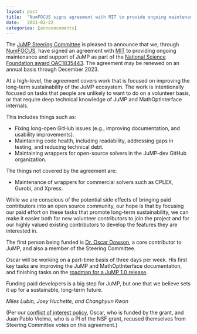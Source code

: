 ```yaml
---
layout: post
title:  "NumFOCUS signs agreement with MIT to provide ongoing maintenance and support"
date:   2021-02-22
categories: [announcements]
---
```


The [JuMP Steering Committee](/pages/governance/#steering-committee) is pleased
to announce that we, through [NumFOCUS](https://numfocus.org), have signed an
agreement with [MIT](https://mit.edu) to providing ongoing maintenance and
support of JuMP as part of the
[National Science Foundation award OAC1835443](https://nsf.gov/awardsearch/showAward?AWD_ID=1835443&HistoricalAwards=false).
The agreement may be renewed on an annual basis through December 2023.

At a high-level, the agreement covers work that is focused on improving the
long-term sustainability of the JuMP ecosystem. The work is intentionally
focused on tasks that people are unlikely to want to do on a volunteer basis, or
that require deep technical knowledge of JuMP and MathOptInterface internals.

This includes things such as:
 * Fixing long-open GitHub issues (e.g., improving documentation, and usability
   improvements).
 * Maintaining code health, including readability, addressing gaps in testing,
   and reducing technical debt.
 * Maintaining wrappers for open-source solvers in the JuMP-dev GitHub
   organization.

The things not covered by the agreement are:

 * Maintenance of wrappers for commercial solvers such as CPLEX, Gurobi, and
   Xpress.

While we are conscious of the potential side effects of bringing paid
contributors into an open source community, our hope is that by focusing our
paid effort on these tasks that promote long-term sustainability, we can make it
easier both for new volunteer contributors to join the project and for our
highly valued existing contributors to develop the features they are interested
in.

The first person being funded is [Dr. Oscar Dowson](https://github.com/odow), a
core contributor to JuMP, and also a member of the Steering Committee.

Oscar will be working on a part-time basis of three days per week. His first key
tasks are improving the JuMP and MathOptInterface documentation, and finishing
tasks on the [roadmap for a JuMP 1.0 release](https://jump.dev/JuMP.jl/stable/roadmap/).

Funding paid developers is a big step for JuMP, but one that we believe sets it
up for a sustainable, long-term future.

_Miles Lubin, Joey Huchette, and Changhyun Kwon_

(Per our [conflict of interest policy](/pages/governance/#conflict-of-interest),
Oscar, who is funded by the grant, and Juan Pablo Vielma, who is a PI of the NSF
grant, recused themselves from Steering Committee votes on this agreement.)
